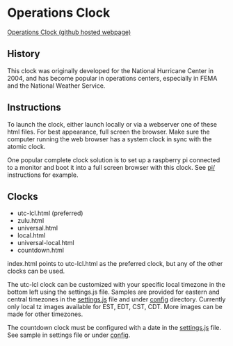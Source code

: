 # Operations Clock

[Operations Clock (github hosted webpage)](https://noaa-swpc.github.io/Operations-Clock/)

## History

This clock was originally developed for the National Hurricane Center in 2004, and has become popular in operations centers, especially in FEMA and the National Weather Service.

## Instructions

To launch the clock, either launch locally or via a webserver one of these html files. For best appearance, full screen the browser.
Make sure the computer running the web browser has a system clock in sync with the atomic clock.

One popular complete clock solution is to set up a raspberry pi connected to a monitor and boot it into a full screen browser with this clock. See [pi/](pi/) instructions for example.

## Clocks

* utc-lcl.html (preferred)
* zulu.html
* universal.html
* local.html
* universal-local.html
* countdown.html

index.html points to utc-lcl.html as the preferred clock, but any of the other clocks can be used.

The utc-lcl clock can be customized with your specific local timezone in the bottom left using the settings.js file.  Samples are provided for eastern and central timezones in the [settings.js](settings.js) file and under [config](config) directory. Currently only local tz images available for EST, EDT, CST, CDT.  More images can be made for other timezones.

The countdown clock must be configured with a date in the [settings.js](settings.js) file. See sample in settings file or under [config](config).

